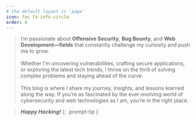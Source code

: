 ```yaml
---
# the default layout is 'page'
icon: fas fa-info-circle
order: 4
---
```


> I’m passionate about <b>Offensive Security</b>, <b>Bug Bounty</b>, and <b>Web Development—fields</b> that constantly challenge my curiosity and push me to grow.<br><br>Whether I’m uncovering vulnerabilities, crafting secure applications, or exploring the latest tech trends, I thrive on the thrill of solving complex problems and staying ahead of the curve.<br><br>This blog is where I share my journey, insights, and lessons learned along the way. If you’re as fascinated by the ever-evolving world of cybersecurity and web technologies as I am, you’re in the right place.

> <i><b>Happy Hacking!</b></i>
{: .prompt-tip }
